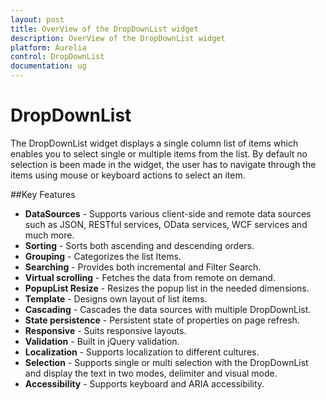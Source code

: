 ```yaml
---
layout: post
title: OverView of the DropDownList widget 
description: OverView of the DropDownList widget 
platform: Aurelia
control: DropDownList
documentation: ug
---
```

# DropDownList

The DropDownList widget displays a single column list of items which enables you to select single or multiple items from the list. By default no selection is been made in the widget, the user has to navigate through the items using mouse or keyboard actions to select an item.

##Key Features

* **DataSources** - Supports various client-side and remote data sources such as JSON, RESTful services, OData services, WCF services and much more. 
* **Sorting** - Sorts both ascending and descending orders. 
* **Grouping** - Categorizes the list Items. 
* **Searching** - Provides both incremental and Filter Search. 
* **Virtual scrolling** - Fetches the data from remote on demand. 
* **PopupList Resize** - Resizes the popup list in the needed dimensions. 
* **Template** - Designs own layout of list items. 
* **Cascading** - Cascades the data sources with multiple DropDownList. 
* **State persistence** -  Persistent state of properties on page refresh. 
* **Responsive** -  Suits responsive layouts. 
* **Validation** - Built in jQuery validation. 
* **Localization** - Supports localization to different cultures.
* **Selection** - Supports single or multi selection with the DropDownList and display the text in two modes, delimiter and visual mode.
* **Accessibility** - Supports keyboard and ARIA accessibility.